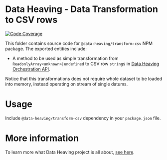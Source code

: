 # Data Heaving - Data Transformation to CSV rows
[![Code Coverage](https://codecov.io/gh/DataHeaving/transform/branch/develop/graph/badge.svg?flag=csv)](https://codecov.io/gh/DataHeaving/transform)

This folder contains source code for `@data-heaving/transform-csv` NPM package.
The exported entities include:
- A method to be used as simple transformation from `ReadonlyArray<unknown>|undefined` to CSV row `string`s in [Data Heaving Orchestration API](https://github.com/DataHeaving/orchestration/pipelines).

Notice that this transformations does not require whole dataset to be loaded into memory, instead operating on stream of single datums.

# Usage
Include `@data-heaving/transform-csv` dependency in your `package.json` file.

# More information
To learn more what Data Heaving project is all about, [see here](https://github.com/DataHeaving/orchestration).
